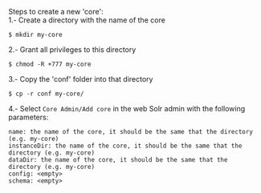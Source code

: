 Steps to create a new 'core':  
1.- Create a directory with the name of the core 
    
    $ mkdir my-core  
2.- Grant all privileges to this directory 

    $ chmod -R +777 my-core  
3.- Copy the 'conf' folder into that directory 

    $ cp -r conf my-core/  
4.- Select `Core Admin/Add core` in the web Solr admin with the following parameters:  
    
    name: the name of the core, it should be the same that the directory (e.g. my-core)
    instanceDir: the name of the core, it should be the same that the directory (e.g. my-core)
    dataDir: the name of the core, it should be the same that the directory (e.g. my-core)
    config: <empty>
    schema: <empty>
